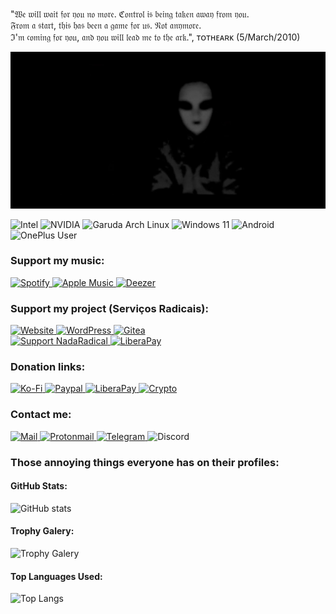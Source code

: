 "𝔚𝔢 𝔴𝔦𝔩𝔩 𝔴𝔞𝔦𝔱 𝔣𝔬𝔯 𝔶𝔬𝔲 𝔫𝔬 𝔪𝔬𝔯𝔢. ℭ𝔬𝔫𝔱𝔯𝔬𝔩 𝔦𝔰 𝔟𝔢𝔦𝔫𝔤 𝔱𝔞𝔨𝔢𝔫 𝔞𝔴𝔞𝔶 𝔣𝔯𝔬𝔪 𝔶𝔬𝔲.<br/>
𝔉𝔯𝔬𝔪 𝔞 𝔰𝔱𝔞𝔯𝔱, 𝔱𝔥𝔦𝔰 𝔥𝔞𝔰 𝔟𝔢𝔢𝔫 𝔞 𝔤𝔞𝔪𝔢 𝔣𝔬𝔯 𝔲𝔰. 𝔑𝔬𝔱 𝔞𝔫𝔶𝔪𝔬𝔯𝔢.<br/>
ℑ'𝔪 𝔠𝔬𝔪𝔦𝔫𝔤 𝔣𝔬𝔯 𝔶𝔬𝔲, 𝔞𝔫𝔡 𝔶𝔬𝔲 𝔴𝔦𝔩𝔩 𝔩𝔢𝔞𝔡 𝔪𝔢 𝔱𝔬 𝔱𝔥𝔢 𝔞𝔯𝔨.", ᴛᴏᴛʜᴇᴀʀᴋ (5/March/2010)<br/>

![banner](./banner.png)

<img alt="Intel" src="https://img.shields.io/badge/i7 9700K @ 5.2GHz-0078D6.svg?&style=for-the-badge&logo=Intel&logoColor=white"/> <img alt="NVIDIA" src="https://img.shields.io/badge/GTX 1650 OC @ 280Hz + 144Hz-378800.svg?&style=for-the-badge&logo=nVIDIA&logoColor=white"/> <img alt="Garuda Arch Linux" src="https://img.shields.io/badge/Garuda Linux-E95420?style=for-the-badge&logo=linux&logoColor=white" /> <img alt="Windows 11" src="https://img.shields.io/badge/Modded & Debloated Windows 11-0078D6?style=for-the-badge&logo=windows&logoColor=white" /> <img alt="Android" src="https://img.shields.io/badge/Android Enthusiast-339984?style=for-the-badge&logo=android&logoColor=white" /> <img alt="OnePlus User" src="https://img.shields.io/badge/OnePlus One & OnePlus 6-%23EB0028.svg?&style=for-the-badge&logo=OnePlus&logoColor=white"/> 

<h3>Support my music:</h3>

<a href="https://open.spotify.com/artist/7BuRibgse0BfGZIrvzUvXF">
<img alt="Spotify" src="https://img.shields.io/badge/FXVNDER-339922?style=for-the-badge&logo=spotify&logoColor=white" />
</a>
<a href="https://music.apple.com/us/artist/fxvnder/1437109182">
<img alt="Apple Music" src="https://img.shields.io/badge/FXVNDER-9933CC?style=for-the-badge&logo=apple-music&logoColor=white" />
</a>
<a href="https://www.deezer.com/en/artist/51768902">
<img alt="Deezer" src="https://img.shields.io/badge/FXVNDER-FEAA2D?style=for-the-badge&logo=deezer&logoColor=white" />
</a>

<h3>Support my project (Serviços Radicais):</h3>

<a href="https://servicosradicais.tech/">
<img alt="Website" src="https://img.shields.io/badge/servicosradicais.tech-1155CC.svg?&style=for-the-badge&logo=firefox&logoColor=white"/> 
</a>
<a href="https://NadaRadical.com/">
<img alt="WordPress" src="https://img.shields.io/badge/NadaRadical.com%20-%23117AC9.svg?&style=for-the-badge&logo=WordPress&logoColor=white"/> 
</a>
<a href="https://git.nadaradical.com/">
<img alt="Gitea" src="https://img.shields.io/badge/git.nadaradical.com%20-%23F05033.svg?&style=for-the-badge&logo=gitea&logoColor=white"/>
</a>
<a href="https://www.patreon.com/nadaradical">
<br/>
<img alt="Support NadaRadical" src="https://img.shields.io/badge/Patreon.com/NadaRadical-F96854?style=for-the-badge&logo=patreon&logoColor=white" />
</a>
<a href="https://liberapay.com/NadaRadical/">
<img alt="LiberaPay" src="https://img.shields.io/badge/Liberapay.com/NadaRadical-F6C915?style=for-the-badge&logo=liberapay&logoColor=black" />
</a>

<h3>Donation links:</h3>

<a href="https://ko-fi.com/fxvnder">
<img alt="Ko-Fi" src="https://img.shields.io/badge/Ko--Fi/fxvnder-F16061?style=for-the-badge&logo=ko-fi&logoColor=white" /> 
</a>
<a href="https://paypal.me/fxvnderofficial">
<img alt="Paypal" src="https://img.shields.io/badge/PayPal.me/fxvnderofficial-00457C?style=for-the-badge&logo=paypal&logoColor=white" />
</a>
<a href="https://liberapay.com/fxvnder/">
<img alt="LiberaPay" src="https://img.shields.io/badge/Liberapay-F6C915?style=for-the-badge&logo=liberapay&logoColor=black" />
</a>
<a href="https://pastebin.com/V0aYTHL3">
<img alt="Crypto" src="https://img.shields.io/badge/Crypto Donations-000000?style=for-the-badge&logo=bitcoin&logoColor=white" /> 
</a>


<h3>Contact me:</h3>


<a href="mailto:me@fxvnder.com"> <img alt="Mail" src="https://img.shields.io/badge/me@fxvnder.com-005FF9?style=for-the-badge&logo=mail.ru&logoColor=white" /> </a> <a href="mailto:fxvnder@protonmail.com"> <img alt="Protonmail" src="https://img.shields.io/badge/fxvnder@pm.me-8B89CC?style=for-the-badge&logo=protonmail&logoColor=white" /> </a> <a href="https://telegram.me/fxvnder"> <img alt="Telegram" src="https://img.shields.io/badge/@fxvnder-2CA5E0?style=for-the-badge&logo=telegram&logoColor=white" /> </a> <img alt="Discord" src="https://img.shields.io/badge/FXVNDER%234663-%237289DA.svg?&style=for-the-badge&logo=discord&logoColor=white"/>

<h3>Those annoying things everyone has on their profiles:</h3>

<h4> GitHub Stats: </h4>

![GitHub stats](https://github-readme-stats.vercel.app/api?username=fxvnder&show_icons=true&theme=dracula)  

<h4> Trophy Galery: </h4>

![Trophy Galery](https://github-profile-trophy.vercel.app/?username=fxvnder&theme=dracula)

<h4> Top Languages Used: </h4>

![Top Langs](https://github-readme-stats.vercel.app/api/top-langs/?username=fxvnder&theme=dracula&layout=compact)

